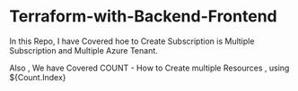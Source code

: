 # Terraform-with-Backend-Frontend


In this Repo, I have Covered hoe to Create Subscription is Multiple Subscription and Multiple Azure Tenant.

Also , We have Covered COUNT - How to Create multiple Resources , using ${Count.Index}
